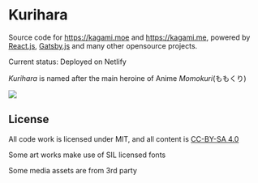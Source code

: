 # Kurihara

Source code for https://kagami.moe and https://kagami.me, powered by [React.js](https://reactjs.org), [Gatsby.js](https://www.gatsbyjs.org/) and many other opensource projects.

Current status: Deployed on Netlify

_Kurihara_ is named after the main heroine of Anime _Momokuri_(ももくり)

![](https://raw.githubusercontent.com/KagamiChan/kurihara/master/content/blog/2018-11-03-project-kurihara/Momokuri.png)

## License

All code work is licensed under MIT, and all content is [CC-BY-SA 4.0](https://creativecommons.org/licenses/by-sa/4.0/legalcode)

Some art works make use of SIL licensed fonts

Some media assets are from 3rd party
